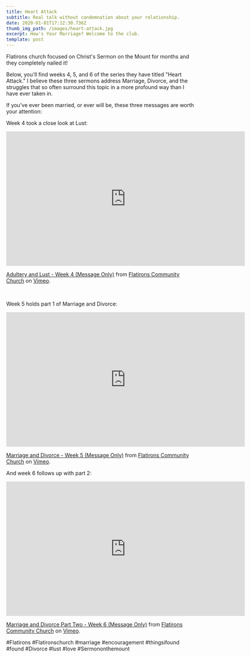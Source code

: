 ```yaml
---
title: Heart Attack
subtitle: Real talk without condemnation about your relationship.
date: 2020-01-01T17:12:30.736Z
thumb_img_path: /images/heart-attack.jpg
excerpt: How's Your Marriage? Welcome to the club.
template: post
---
```

<p>Flatirons church focused on Christ's Sermon on the Mount for months and they completely nailed it!</p>
<p>Below, you'll find weeks 4, 5, and 6 of the series they have titled "Heart Attack." I believe these three sermons address Marriage, Divorce, and the struggles that so often surround this topic in a more profound way than I have ever taken in.</p>
<p>If you've ever been married, or ever will be, these three messages are worth your attention:</p>
<p>Week 4 took a close look at Lust:</p>
<p><iframe src="https://player.vimeo.com/video/297743595?color=ff9933&amp;title=0&amp;byline=0&amp;portrait=0" width="640" height="360" frameborder="0" allowfullscreen="allowfullscreen"></iframe></p>
<p><a href="https://vimeo.com/297743595">Adultery and Lust - Week 4 (Message Only)</a> from <a href="https://vimeo.com/flatironschurch">Flatirons Community Church</a> on <a href="https://vimeo.com">Vimeo</a>.</p>
<p> </p>
<p>Week 5 holds part 1 of Marriage and Divorce:</p>
<p><iframe src="https://player.vimeo.com/video/299050289?color=ff9933&amp;title=0&amp;byline=0&amp;portrait=0" width="640" height="360" frameborder="0" allowfullscreen="allowfullscreen"></iframe></p>
<p><a href="https://vimeo.com/299050289">Marriage and Divorce - Week 5 (Message Only)</a> from <a href="https://vimeo.com/flatironschurch">Flatirons Community Church</a> on <a href="https://vimeo.com">Vimeo</a>.</p>
<p>And week 6 follows up with part 2:</p>
<p><iframe src="https://player.vimeo.com/video/300324753?color=ff9933&amp;title=0&amp;byline=0&amp;portrait=0" width="640" height="360" frameborder="0" allowfullscreen="allowfullscreen"></iframe></p>
<p><a href="https://vimeo.com/300324753">Marriage and Divorce Part Two - Week 6 (Message Only)</a> from <a href="https://vimeo.com/flatironschurch">Flatirons Community Church</a> on <a href="https://vimeo.com">Vimeo</a>.</p>

\#Flatirons #Flatironschurch #marriage #encouragement #thingsifound #found #Divorce #lust #love #Sermononthemount